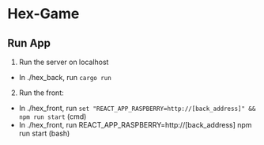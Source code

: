# Hex-Game

## Run App
1) Run the server on localhost
- In ./hex_back, run `cargo run` 
2) Run the front:
- In ./hex_front, run `set "REACT_APP_RASPBERRY=http://[back_address]" && npm run start` (cmd)
- In ./hex_front, run REACT_APP_RASPBERRY=http://[back_address] npm run start (bash)
